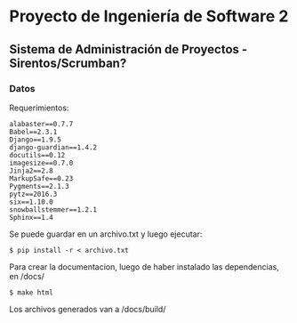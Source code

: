 # Proyecto de Ingeniería de Software 2
## Sistema de Administración de Proyectos - Sirentos/Scrumban?

### Datos
Requerimientos:

```
alabaster==0.7.7
Babel==2.3.1
Django==1.9.5
django-guardian==1.4.2
docutils==0.12
imagesize==0.7.0
Jinja2==2.8
MarkupSafe==0.23
Pygments==2.1.3
pytz==2016.3
six==1.10.0
snowballstemmer==1.2.1
Sphinx==1.4
```

Se puede guardar en un archivo.txt y luego ejecutar:

```
$ pip install -r < archivo.txt
```

Para crear la documentacion, luego de haber instalado las dependencias, en /docs/

```
$ make html
```
Los archivos generados van a /docs/build/
